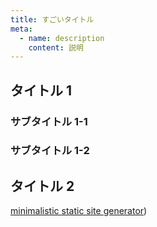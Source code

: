 ```yaml
---
title: すごいタイトル
meta:
  - name: description
    content: 説明
---
```


## タイトル 1

### サブタイトル 1-1

### サブタイトル 1-2

## タイトル 2
[minimalistic static site generator](./about/about)) 